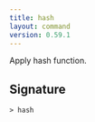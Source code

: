 ```yaml
---
title: hash
layout: command
version: 0.59.1
---
```


Apply hash function.

## Signature

```> hash ```
